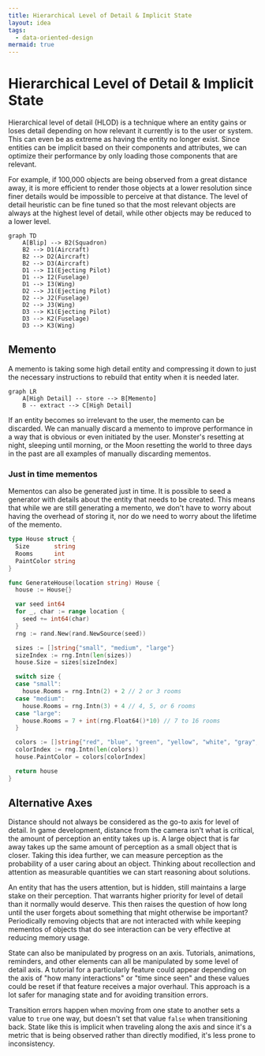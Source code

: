 ```yaml
---
title: Hierarchical Level of Detail & Implicit State
layout: idea
tags:
  - data-oriented-design
mermaid: true
---
```


# Hierarchical Level of Detail & Implicit State

Hierarchical level of detail (HLOD) is a technique where an entity gains or
loses detail depending on how relevant it currently is to the user or system.
This can even be as extreme as having the entity no longer exist. Since entities
can be implicit based on their components and attributes, we can optimize their
performance by only loading those components that are relevant.

For example, if 100,000 objects are being observed from a great distance away,
it is more efficient to render those objects at a lower resolution since finer
details would be impossible to perceive at that distance. The level of detail
heuristic can be fine tuned so that the most relevant objects are always at the
highest level of detail, while other objects may be reduced to a lower level.

```mermaid
graph TD
    A[Blip] --> B2(Squadron)
    B2 --> D1(Aircraft)
    B2 --> D2(Aircraft)
    B2 --> D3(Aircraft)
    D1 --> I1(Ejecting Pilot)
    D1 --> I2(Fuselage)
    D1 --> I3(Wing)
    D2 --> J1(Ejecting Pilot)
    D2 --> J2(Fuselage)
    D2 --> J3(Wing)
    D3 --> K1(Ejecting Pilot)
    D3 --> K2(Fuselage)
    D3 --> K3(Wing)
```

## Memento

A memento is taking some high detail entity and compressing it down to just the
necessary instructions to rebuild that entity when it is needed later.

```mermaid
graph LR
    A[High Detail] -- store --> B[Memento]
    B -- extract --> C[High Detail]
```

If an entity becomes so irrelevant to the user, the memento can be discarded. We
can manually discard a memento to improve performance in a way that is obvious
or even initiated by the user. Monster's resetting at night, sleeping until
morning, or the Moon resetting the world to three days in the past are all
examples of manually discarding mementos.

### Just in time mementos

Mementos can also be generated just in time. It is possible to seed a generator
with details about the entity that needs to be created. This means that while we
are still generating a memento, we don't have to worry about having the overhead
of storing it, nor do we need to worry about the lifetime of the memento.

```go
type House struct {
  Size       string
  Rooms      int
  PaintColor string
}

func GenerateHouse(location string) House {
  house := House{}

  var seed int64
  for _, char := range location {
    seed += int64(char)
  }
  rng := rand.New(rand.NewSource(seed))

  sizes := []string{"small", "medium", "large"}
  sizeIndex := rng.Intn(len(sizes))
  house.Size = sizes[sizeIndex]

  switch size {
  case "small":
    house.Rooms = rng.Intn(2) + 2 // 2 or 3 rooms
  case "medium":
    house.Rooms = rng.Intn(3) + 4 // 4, 5, or 6 rooms
  case "large":
    house.Rooms = 7 + int(rng.Float64()*10) // 7 to 16 rooms
  }

  colors := []string{"red", "blue", "green", "yellow", "white", "gray", "brown"}
  colorIndex := rng.Intn(len(colors))
  house.PaintColor = colors[colorIndex]

  return house
}
```

## Alternative Axes

Distance should not always be considered as the go-to axis for level of detail.
In game development, distance from the camera isn't what is critical, the amount
of perception an entity takes up is. A large object that is far away takes up
the same amount of perception as a small object that is closer. Taking this idea
further, we can measure perception as the probability of a user caring about an
object. Thinking about recollection and attention as measurable quantities we
can start reasoning about solutions.

An entity that has the users attention, but is hidden, still maintains a large
stake on their perception. That warrants higher priority for level of detail
than it normally would deserve. This then raises the question of how long until
the user forgets about something that might otherwise be important? Periodically
removing objects that are not interacted with while keeping mementos of objects
that do see interaction can be very effective at reducing memory usage.

State can also be manipulated by progress on an axis. Tutorials, animations,
reminders, and other elements can all be manipulated by some level of detail
axis. A tutorial for a particularly feature could appear depending on the axis
of "how many interactions" or "time since seen" and these values could be reset
if that feature receives a major overhaul. This approach is a lot safer for
managing state and for avoiding transition errors.

Transition errors happen when moving from one state to another sets a value to
`true` one way, but doesn't set that value `false` when transitioning back.
State like this is implicit when traveling along the axis and since it's a
metric that is being observed rather than directly modified, it's less prone to
inconsistency.
